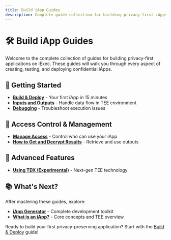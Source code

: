```yaml
---
title: Build iApp Guides
description: Complete guide collection for building privacy-first iApps on iExec
---
```


# 🛠️ Build iApp Guides

Welcome to the complete collection of guides for building privacy-first
applications on iExec. These guides will walk you through every aspect of
creating, testing, and deploying confidential iApps.

## 🚀 Getting Started

- **[Build & Deploy](/guides/build-iapp/build-&-deploy)** - Your first iApp in
  15 minutes
- **[Inputs and Outputs](/guides/build-iapp/inputs-and-outputs)** - Handle data
  flow in TEE environment
- **[Debugging](/guides/build-iapp/debugging)** - Troubleshoot execution issues

## 🔐 Access Control & Management

- **[Manage Access](/guides/build-iapp/manage-access)** - Control who can use
  your iApp
- **[How to Get and Decrypt Results](/guides/build-iapp/how-to-get-and-decrypt-results)** -
  Retrieve and use outputs

## 🧪 Advanced Features

- **[Using TDX (Experimental)](/guides/build-iapp/using-tdx)** - Next-gen TEE
  technology

## 📚 What's Next?

After mastering these guides, explore:

- **[iApp Generator](/references/iapp-generator)** - Complete development
  toolkit
- **[What is an iApp?](/get-started/what-is-iexec/what-is-iapp)** - Core
  concepts and TEE overview

Ready to build your first privacy-preserving application? Start with the
[Build & Deploy](/guides/build-iapp/build-&-deploy) guide!
